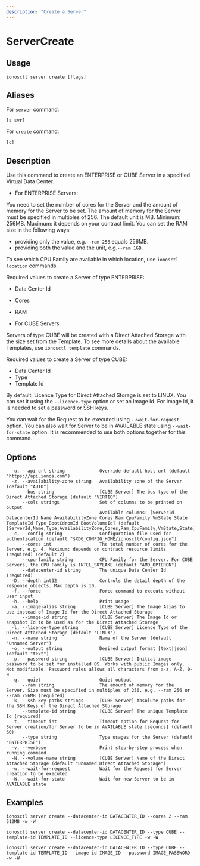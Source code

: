 ```yaml
---
description: "Create a Server"
---
```


# ServerCreate

## Usage

```text
ionosctl server create [flags]
```

## Aliases

For `server` command:

```text
[s svr]
```

For `create` command:

```text
[c]
```

## Description

Use this command to create an ENTERPRISE or CUBE Server in a specified Virtual Data Center.

* For ENTERPRISE Servers:

You need to set the number of cores for the Server and the amount of memory for the Server to be set. The amount of memory for the Server must be specified in multiples of 256. The default unit is MB. Minimum: 256MB. Maximum: it depends on your contract limit. You can set the RAM size in the following ways:

* providing only the value, e.g.`--ram 256` equals 256MB.
* providing both the value and the unit, e.g.`--ram 1GB`.

To see which CPU Family are available in which location, use `ionosctl location` commands.

Required values to create a Server of type ENTERPRISE:

* Data Center Id
* Cores
* RAM

* For CUBE Servers:

Servers of type CUBE will be created with a Direct Attached Storage with the size set from the Template. To see more details about the available Templates, use `ionosctl template` commands.

Required values to create a Server of type CUBE:

* Data Center Id
* Type
* Template Id

By default, Licence Type for Direct Attached Storage is set to LINUX. You can set it using the `--licence-type` option or set an Image Id. For Image Id, it is needed to set a password or SSH keys.

You can wait for the Request to be executed using `--wait-for-request` option. You can also wait for Server to be in AVAILABLE state using `--wait-for-state` option. It is recommended to use both options together for this command.

## Options

```text
  -u, --api-url string             Override default host url (default "https://api.ionos.com")
  -z, --availability-zone string   Availability zone of the Server (default "AUTO")
      --bus string                 [CUBE Server] The bus type of the Direct Attached Storage (default "VIRTIO")
      --cols strings               Set of columns to be printed on output 
                                   Available columns: [ServerId DatacenterId Name AvailabilityZone Cores Ram CpuFamily VmState State TemplateId Type BootCdromId BootVolumeId] (default [ServerId,Name,Type,AvailabilityZone,Cores,Ram,CpuFamily,VmState,State])
  -c, --config string              Configuration file used for authentication (default "$XDG_CONFIG_HOME/ionosctl/config.json")
      --cores int                  The total number of cores for the Server, e.g. 4. Maximum: depends on contract resource limits (required) (default 2)
      --cpu-family string          CPU Family for the Server. For CUBE Servers, the CPU Family is INTEL_SKYLAKE (default "AMD_OPTERON")
      --datacenter-id string       The unique Data Center Id (required)
  -D, --depth int32                Controls the detail depth of the response objects. Max depth is 10.
  -f, --force                      Force command to execute without user input
  -h, --help                       Print usage
  -a, --image-alias string         [CUBE Server] The Image Alias to use instead of Image Id for the Direct Attached Storage
      --image-id string            [CUBE Server] The Image Id or snapshot Id to be used as for the Direct Attached Storage
  -l, --licence-type string        [CUBE Server] Licence Type of the Direct Attached Storage (default "LINUX")
  -n, --name string                Name of the Server (default "Unnamed Server")
  -o, --output string              Desired output format [text|json] (default "text")
  -p, --password string            [CUBE Server] Initial image password to be set for installed OS. Works with public Images only. Not modifiable. Password rules allows all characters from a-z, A-Z, 0-9
  -q, --quiet                      Quiet output
      --ram string                 The amount of memory for the Server. Size must be specified in multiples of 256. e.g. --ram 256 or --ram 256MB (required)
  -k, --ssh-key-paths strings      [CUBE Server] Absolute paths for the SSH Keys of the Direct Attached Storage
      --template-id string         [CUBE Server] The unique Template Id (required)
  -t, --timeout int                Timeout option for Request for Server creation/for Server to be in AVAILABLE state [seconds] (default 60)
      --type string                Type usages for the Server (default "ENTERPRISE")
  -v, --verbose                    Print step-by-step process when running command
  -N, --volume-name string         [CUBE Server] Name of the Direct Attached Storage (default "Unnamed Direct Attached Storage")
  -w, --wait-for-request           Wait for the Request for Server creation to be executed
  -W, --wait-for-state             Wait for new Server to be in AVAILABLE state
```

## Examples

```text
ionosctl server create --datacenter-id DATACENTER_ID --cores 2 --ram 512MB -w -W

ionosctl server create --datacenter-id DATACENTER_ID --type CUBE --template-id TEMPLATE_ID --licence-type LICENCE_TYPE -w -W

ionosctl server create --datacenter-id DATACENTER_ID --type CUBE --template-id TEMPLATE_ID --image-id IMAGE_ID --password IMAGE_PASSWORD -w -W
```

